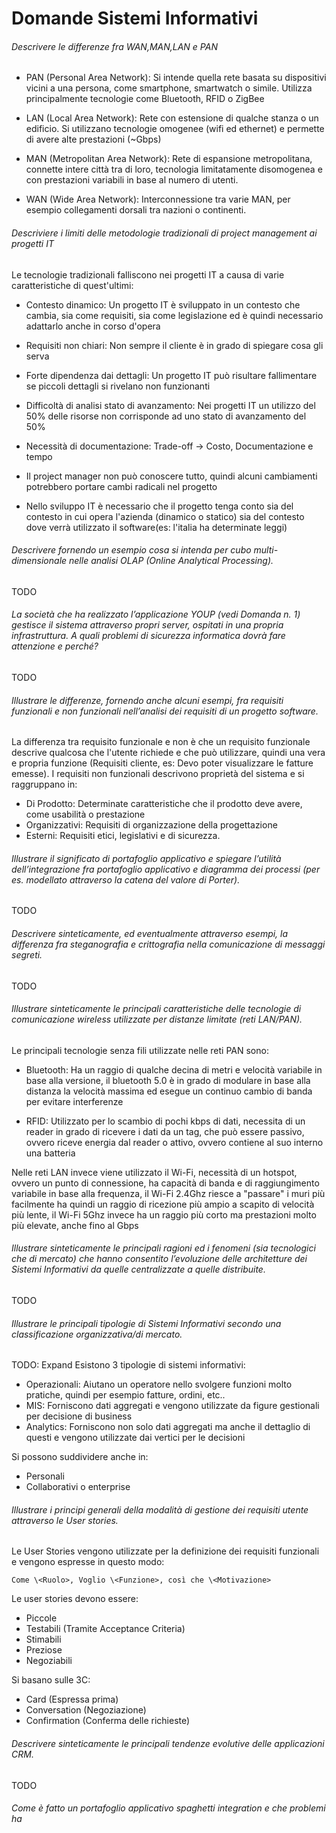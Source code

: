 # Domande Sistemi Informativi

###### Descrivere le differenze fra WAN,MAN,LAN e PAN

- PAN (Personal Area Network): Si intende quella rete basata su dispositivi vicini a una persona, come smartphone, smartwatch o simile. Utilizza principalmente tecnologie come Bluetooth, RFID o ZigBee

- LAN (Local Area Network): Rete con estensione di qualche stanza o un edificio. Si utilizzano tecnologie omogenee (wifi ed ethernet) e permette di avere alte prestazioni (~Gbps)

- MAN (Metropolitan Area Network): Rete di espansione metropolitana, connette intere città tra di loro, tecnologia limitatamente disomogenea e con prestazioni variabili in base al numero di utenti.

- WAN (Wide Area Network): Interconnessione tra varie MAN, per esempio collegamenti dorsali tra nazioni o continenti.

###### Descriviere i limiti delle metodologie tradizionali di project management ai progetti IT

Le tecnologie tradizionali falliscono nei progetti IT a causa di varie caratteristiche di quest'ultimi:

- Contesto dinamico: Un progetto IT è sviluppato in un contesto che cambia, sia come requisiti, sia come legislazione ed è quindi necessario adattarlo anche in corso d'opera

- Requisiti non chiari: Non sempre il cliente è in grado di spiegare cosa gli serva

- Forte dipendenza dai dettagli: Un progetto IT può risultare fallimentare se piccoli dettagli si rivelano non funzionanti

- Difficoltà di analisi stato di avanzamento: Nei progetti IT un utilizzo del 50% delle risorse non corrisponde ad uno stato di avanzamento del 50%

- Necessità di documentazione: Trade-off -> Costo, Documentazione e tempo

- Il project manager non può conoscere tutto, quindi alcuni cambiamenti potrebbero portare cambi radicali nel progetto

- Nello sviluppo IT è necessario che il progetto tenga conto sia del contesto in cui opera l'azienda (dinamico o statico) sia del contesto dove verrà utilizzato il software(es: l'italia ha determinate leggi)

###### Descrivere fornendo un esempio cosa si intenda per cubo multi-dimensionale nelle analisi OLAP (Online Analytical Processing).

TODO

###### La società che ha realizzato l’applicazione YOUP (vedi Domanda n. 1) gestisce il sistema attraverso propri server, ospitati in una propria infrastruttura. A quali problemi di sicurezza informatica dovrà fare attenzione e perché?

TODO

###### Illustrare le differenze, fornendo anche alcuni esempi, fra requisiti funzionali e non funzionali nell’analisi dei requisiti di un progetto software.

La differenza tra requisito funzionale e non è che un requisito funzionale descrive qualcosa che l'utente richiede e che può utilizzare, quindi una vera e propria funzione (Requisiti cliente, es: Devo poter visualizzare le fatture emesse).
I requisiti non funzionali descrivono proprietà del sistema e si raggruppano in:

- Di Prodotto: Determinate caratteristiche che il prodotto deve avere, come usabilità o prestazione
- Organizzativi: Requisiti di organizzazione della progettazione
- Esterni: Requisiti etici, legislativi e di sicurezza.

###### Illustrare il significato di portafoglio applicativo e spiegare l’utilità dell’integrazione fra portafoglio applicativo e diagramma dei processi (per es. modellato attraverso la catena del valore di Porter).

TODO

###### Descrivere sinteticamente, ed eventualmente attraverso esempi, la differenza fra steganografia e crittografia nella comunicazione di messaggi segreti.

TODO

###### Illustrare sinteticamente le principali caratteristiche delle tecnologie di comunicazione wireless utilizzate per distanze limitate (reti LAN/PAN).

Le principali tecnologie senza fili utilizzate nelle reti PAN sono:

- Bluetooth: Ha un raggio di qualche decina di metri e velocità variabile in base alla versione, il bluetooth 5.0 è in grado di modulare in base alla distanza la velocità massima ed esegue un continuo cambio di banda per evitare interferenze

- RFID: Utilizzato per lo scambio di pochi kbps di dati, necessita di un reader in grado di ricevere i dati da un tag, che può essere passivo, ovvero riceve energia dal reader o attivo, ovvero contiene al suo interno una batteria

Nelle reti LAN invece viene utilizzato il Wi-Fi, necessità di un hotspot, ovvero un punto di connessione, ha capacità di banda e di raggiungimento variabile in base alla frequenza, il Wi-Fi 2.4Ghz riesce a "passare" i muri più facilmente ha quindi un raggio di ricezione più ampio a scapito di velocità più lente, il Wi-Fi 5Ghz invece ha un raggio più corto ma prestazioni molto più elevate, anche fino al Gbps

###### Illustrare sinteticamente le principali ragioni ed i fenomeni (sia tecnologici che di mercato) che hanno consentito l’evoluzione delle architetture dei Sistemi Informativi da quelle centralizzate a quelle distribuite.

TODO

###### Illustrare le principali tipologie di Sistemi Informativi secondo una classificazione organizzativa/di mercato.

TODO: Expand
Esistono 3 tipologie di sistemi informativi:

- Operazionali: Aiutano un operatore nello svolgere funzioni molto pratiche, quindi per esempio fatture, ordini, etc..
- MIS: Forniscono dati aggregati e vengono utilizzate da figure gestionali per decisione di business
- Analytics: Forniscono non solo dati aggregati ma anche il dettaglio di questi e vengono utilizzate dai vertici per le decisioni

Si possono suddividere anche in:

- Personali
- Collaborativi o enterprise

###### Illustrare i principi generali della modalità di gestione dei requisiti utente attraverso le User stories.

Le User Stories vengono utilizzate per la definizione dei requisiti funzionali e vengono espresse in questo modo:

    Come \<Ruolo>, Voglio \<Funzione>, così che \<Motivazione>

Le user stories devono essere:

- Piccole
- Testabili (Tramite Acceptance Criteria)
- Stimabili
- Preziose
- Negoziabili

Si basano sulle 3C:

- Card (Espressa prima)
- Conversation (Negoziazione)
- Confirmation (Conferma delle richieste)

###### Descrivere sinteticamente le principali tendenze evolutive delle applicazioni CRM.

TODO

###### Come è fatto un portafoglio applicativo spaghetti integration e che problemi ha
